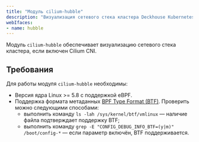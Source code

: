 ```yaml
---
title: "Модуль cilium-hubble"
description: "Визуализация сетевого стека кластера Deckhouse Kubernetes Platform с помощью Cilium Hubble."
webIfaces:
- name: hubble
---
```


Модуль `cilium-hubble` обеспечивает визуализацию сетевого стека кластера, если включен Cilium CNI.

## Требования

Для работы модуля `cilium-hubble` необходимы:

- Версия ядра Linux >= 5.8 с поддержкой eBPF.
- Поддержка формата метаданных [BPF Type Format (BTF)](https://www.kernel.org/doc/html/v5.8/bpf/btf.html). Проверить можно следующими способами:
  - выполнить команду `ls -lah /sys/kernel/btf/vmlinux` — наличие файла подтверждает поддержку BTF;
  - выполнить команду `grep -E "CONFIG_DEBUG_INFO_BTF=(y|m)" /boot/config-*` — если параметр включён, BTF поддерживается.
